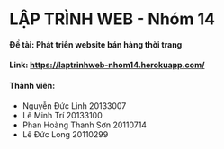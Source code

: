 # LẬP TRÌNH WEB - Nhóm 14
#### Đề tài: Phát triển website bán hàng thời trang 
#### Link:   https://laptrinhweb-nhom14.herokuapp.com/
#### Thành viên:  
- Nguyễn Đức Linh	20133007
- Lê Minh Trí	20133100
- Phan Hoàng Thanh Sơn	20110714
- Lê Đức Long	20110299
